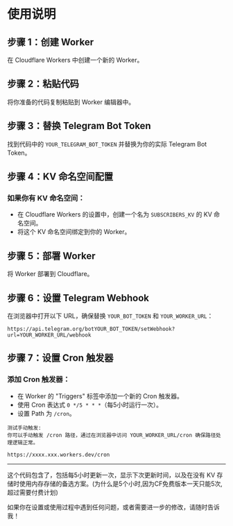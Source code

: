 # 使用说明

## 步骤 1：创建 Worker

在 Cloudflare Workers 中创建一个新的 Worker。

## 步骤 2：粘贴代码

将你准备的代码复制粘贴到 Worker 编辑器中。

## 步骤 3：替换 Telegram Bot Token 

找到代码中的 `YOUR_TELEGRAM_BOT_TOKEN` 并替换为你的实际 Telegram Bot Token。

## 步骤 4：KV 命名空间配置

### 如果你有 KV 命名空间：

- 在 Cloudflare Workers 的设置中，创建一个名为 `SUBSCRIBERS_KV` 的 KV 命名空间。
- 将这个 KV 命名空间绑定到你的 Worker。

## 步骤 5：部署 Worker

将 Worker 部署到 Cloudflare。

## 步骤 6：设置 Telegram Webhook

在浏览器中打开以下 URL，确保替换 `YOUR_BOT_TOKEN` 和 `YOUR_WORKER_URL`：
```
https://api.telegram.org/botYOUR_BOT_TOKEN/setWebhook?url=YOUR_WORKER_URL/webhook
```

## 步骤 7：设置 Cron 触发器

### 添加 Cron 触发器：

- 在 Worker 的 "Triggers" 标签中添加一个新的 Cron 触发器。
- 使用 Cron 表达式 `0 */5 * * *`（每5小时运行一次）。
- 设置 Path 为 `/cron`。

```
测试手动触发:
你可以手动触发 /cron 路径，通过在浏览器中访问 YOUR_WORKER_URL/cron 确保路径处理逻辑正常。
```
```
https://xxxx.xxx.workers.dev/cron
```
---

这个代码包含了，包括每5小时更新一次，显示下次更新时间，以及在没有 KV 存储时使用内存存储的备选方案。(为什么是5个小时,因为CF免费版本一天只能5次,超过需要付费计划)

如果你在设置或使用过程中遇到任何问题，或者需要进一步的修改，请随时告诉我！
